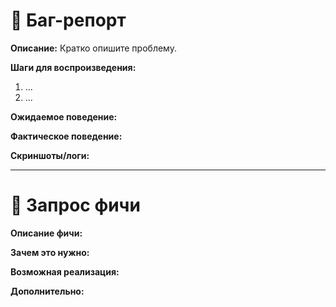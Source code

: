 # 🐞 Баг-репорт

**Описание:**
Кратко опишите проблему.

**Шаги для воспроизведения:**
1. ...
2. ...

**Ожидаемое поведение:**

**Фактическое поведение:**

**Скриншоты/логи:**

---

# 🚀 Запрос фичи

**Описание фичи:**

**Зачем это нужно:**

**Возможная реализация:**

**Дополнительно:** 
